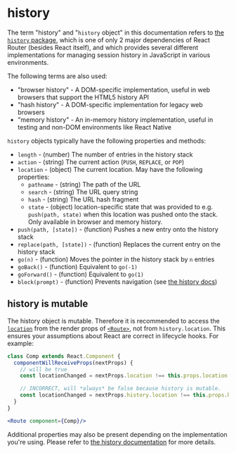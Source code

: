 # history

The term "history" and "`history` object" in this documentation refers to [the `history` package](https://github.com/ReactTraining/history), which is one of only 2 major dependencies of React Router (besides React itself), and which provides several different implementations for managing session history in JavaScript in various environments.

The following terms are also used:

- "browser history" - A DOM-specific implementation, useful in web browsers that support the HTML5 history API
- "hash history" - A DOM-specific implementation for legacy web browsers
- "memory history" - An in-memory history implementation, useful in testing and non-DOM environments like React Native

`history` objects typically have the following properties and methods:

- `length` - (number) The number of entries in the history stack
- `action` - (string) The current action (`PUSH`, `REPLACE`, or `POP`)
- `location` - (object) The current location. May have the following properties:
  - `pathname` - (string) The path of the URL
  - `search` - (string) The URL query string
  - `hash` - (string) The URL hash fragment
  - `state` - (object) location-specific state that was provided to e.g. `push(path, state)` when this location was pushed onto the stack. Only available in browser and memory history.
- `push(path, [state])` - (function) Pushes a new entry onto the history stack
- `replace(path, [state])` - (function) Replaces the current entry on the history stack
- `go(n)` - (function) Moves the pointer in the history stack by `n` entries
- `goBack()` - (function) Equivalent to `go(-1)`
- `goForward()` - (function) Equivalent to `go(1)`
- `block(prompt)` - (function) Prevents navigation (see [the history docs](https://github.com/ReactTraining/history#blocking-transitions))

## history is mutable

The history object is mutable. Therefore it is recommended to access the [`location`](./location.md) from the render props of [`<Route>`](./Route.md), not from `history.location`. This ensures your assumptions about React are correct in lifecycle hooks. For example:

```jsx
class Comp extends React.Component {
  componentWillReceiveProps(nextProps) {
    // will be true
    const locationChanged = nextProps.location !== this.props.location

    // INCORRECT, will *always* be false because history is mutable.
    const locationChanged = nextProps.history.location !== this.props.history.location
  }
}

<Route component={Comp}/>
```

Additional properties may also be present depending on the implementation you're using. Please refer to [the history documentation](https://github.com/ReactTraining/history#properties) for more details.
